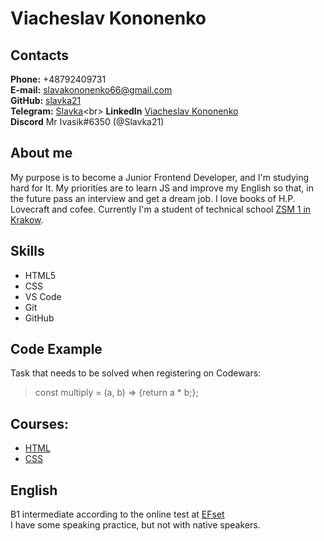 # Viacheslav Kononenko

## Contacts
 __Phone:__ +48792409731 <br>
 __E-mail:__ slavakononenko66@gmail.com <br>
 __GitHub:__ [slavka21](https://github.com/Slavka21)<br>
 __Telegram:__ [Slavka](https://t.me/_Slavka_)<br> 
 __LinkedIn__ [Viacheslav Kononenko](https://www.linkedin.com/in/viacheslav-kononenko-96a869228/)<br>
__Discord__ Mr Ivasik#6350 (@Slavka21) 

## About me
 My purpose is to become a Junior Frontend Developer, and I'm studying hard for It. My priorities are to learn JS and improve my English so that, in the future pass an interview and get a dream job. I love books of H.P. Lovecraft and cofee. Currently I'm a student of technical school [ZSM 1 in Krakow](http://www.zsm1.krakow.pl/).<br>

## Skills
* HTML5<br>
* CSS<br>
* VS Code<br>
* Git<br>
* GitHub<br>

## Code Example
Task that needs to be solved when registering on Codewars:<br>
>const multiply = (a, b) => {return a * b;};

## Courses:
* [HTML](https://ru.code-basics.com/languages/html)<br>
* [CSS](https://ru.code-basics.com/languages/css)<br>

## English
B1 intermediate according to the online test at [EFset](https://www.efset.org/quick-check/)<br>
I have some speaking practice, but not with native speakers.